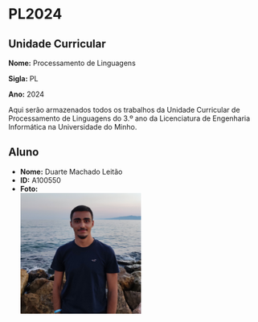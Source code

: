 # PL2024

## Unidade Curricular

**Nome:** Processamento de Linguagens

**Sigla:** PL

**Ano:** 2024

Aqui serão armazenados todos os trabalhos da Unidade Curricular de Processamento de Linguagens do 3.º ano da Licenciatura de Engenharia Informática na Universidade do Minho.

## Aluno

- **Nome:** Duarte Machado Leitão
- **ID:** A100550
- **Foto:**
<br> <img src="duarte.jpg"  width="50%"/>
